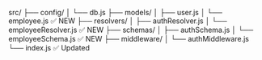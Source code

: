 src/
├── config/
│ └── db.js
├── models/
│ ├── user.js
│ └── employee.js ✅ NEW
├── resolvers/
│ ├── authResolver.js
│ └── employeeResolver.js ✅ NEW
├── schemas/
│ ├── authSchema.js
│ └── employeeSchema.js ✅ NEW
├── middleware/
│ └── authMiddleware.js
└── index.js ✅ Updated
